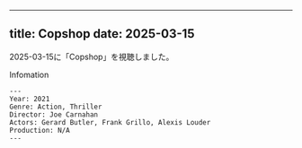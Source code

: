 
---
title: Copshop
date: 2025-03-15
---

2025-03-15に「Copshop」を視聴しました。

Infomation
```
---
Year: 2021
Genre: Action, Thriller
Director: Joe Carnahan
Actors: Gerard Butler, Frank Grillo, Alexis Louder
Production: N/A
---
```

